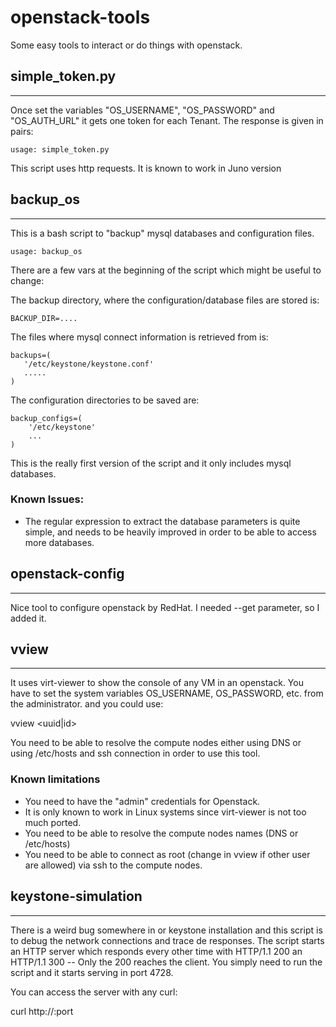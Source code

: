 # openstack-tools
Some easy tools to interact or do things with openstack.

## simple_token.py
----------------
Once set the variables "OS_USERNAME", "OS_PASSWORD" and "OS_AUTH_URL" it gets one token for each Tenant. The response is given in 
pairs:
<tenant> <token>

    usage: simple_token.py

This script uses http requests. It is known to work in Juno version

## backup_os
----------
This is a bash script to "backup" mysql databases and configuration files. 
    
    usage: backup_os

There are a few vars at the beginning of the script which might be useful to change:

The backup directory, where the configuration/database files are stored is:

    BACKUP_DIR=.... 

The files where mysql connect information is retrieved from is:

    backups=(
       '/etc/keystone/keystone.conf'
       .....
    )

The configuration directories to be saved are:

    backup_configs=(
        '/etc/keystone'
        ...
    )

This is the really first version of the script and it only includes mysql databases.

### Known Issues:
* The regular expression to extract the database parameters is quite simple, and needs to be heavily improved in order to be able to access more databases.

## openstack-config
------------------
Nice tool to configure openstack by RedHat. I needed --get parameter, so I added it.

## vview
--------
It uses virt-viewer to show the console of any VM in an openstack. You have to set the system variables OS_USERNAME, OS_PASSWORD, etc. from the administrator. and you could use:

   vview <uuid|id>

You need to be able to resolve the compute nodes either using DNS or using /etc/hosts and ssh connection in order to use this tool.

### Known limitations
* You need to have the "admin" credentials for Openstack.
* It is only known to work in Linux systems since virt-viewer is not too much ported.
* You need to be able to resolve the compute nodes names (DNS or /etc/hosts)
* You need to be able to connect as root (change in vview if other user are allowed) via ssh to the compute nodes.


## keystone-simulation
----------------------
There is a weird bug somewhere in or keystone installation and this script is to debug the network connections and trace de responses. The script starts an HTTP server which responds every other time with HTTP/1.1 200 an HTTP/1.1 300 -- Only the 200 reaches the client. You simply need to run the script and it starts serving in port 4728. 

You can access the server with any curl:

 curl http://<host>:port


